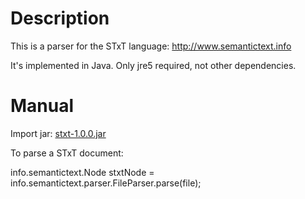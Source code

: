 # Description

This is a parser for the STxT language: http://www.semantictext.info

It's implemented in Java. Only jre5 required, not other dependencies.

# Manual

Import jar: [stxt-1.0.0.jar](tree/master/dist/stxt-1.0.0.jar)

To parse a STxT document:

info.semantictext.Node stxtNode = info.semantictext.parser.FileParser.parse(file);
